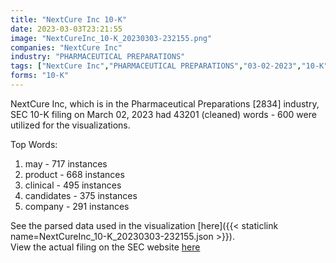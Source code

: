 ```yaml
---
title: "NextCure Inc 10-K"
date: 2023-03-03T23:21:55
image: "NextCureInc_10-K_20230303-232155.png"
companies: "NextCure Inc"
industry: "PHARMACEUTICAL PREPARATIONS"
tags: ["NextCure Inc","PHARMACEUTICAL PREPARATIONS","03-02-2023","10-K"]
forms: "10-K"
---
```

NextCure Inc, which is in the Pharmaceutical Preparations [2834] industry, SEC 10-K filing on March 02, 2023 had 43201 (cleaned) words - 600 were utilized for the visualizations.

Top Words:
1. may - 717 instances
2. product - 668 instances
3. clinical - 495 instances
4. candidates - 375 instances
5. company - 291 instances


See the parsed data used in the visualization [here]({{< staticlink name=NextCureInc_10-K_20230303-232155.json >}}).  
View the actual filing on the SEC website [here](https://www.sec.gov/Archives/edgar/data/1661059/0001558370-23-002698.txt)